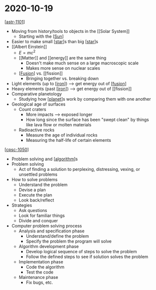 # 2020-10-19

[[astr-1101]]

- Moving from history/tools to objects in the [[Solar System]]
  - Starting with the [[Sun]]
- Easier to make small [[star]]s than big [[star]]s
- [[Albert Einstein]]
  - $E = mc^2$
  - [[Matter]] and [[energy]] are the same thing
    - Doesn't make much sense on a large macroscopic scale
    - Makes more sense on nuclear scales
  - [[Fusion]] vs. [[fission]]
    - Bringing together vs. breaking down
- Light elements (up to [[iron]]) --> get energy out of [[fusion]]
- Heavy elements (past [[iron]]) --> get energy out of [[fission]]
- Comparative planetology
  - Studying how [[planet]]s work by comparing them with one another
- Geological age of surfaces
  - Count craters
    - More impacts --> exposed longer
    - How long since the surface has been "swept clean" by things like lava flow or molten materials
  - Radioactive rocks
    - Measure the age of individual rocks
    - Measuring the half-life of certain elements

[[cpsc-1050]]

- Problem solving and [[algorithm]]s
- Problem solving
  - Act of finding a solution to perplexing, distressing, vexing, or unsettled problems
- How to solve problems
  - Understand the problem
  - Devise a plan
  - Execute the plan
  - Look back/reflect
- Strategies
  - Ask questions
  - Look for familiar things
  - Divide and conquer
- Computer problem solving process
  - Analysis and specification phase
    - Understand/define the problem
    - Specify the problem the program will solve
  - Algorithm development phase
    - Develop logical sequence of steps to solve the problem
    - Follow the defined steps to see if solution solves the problem
  - Implementation phase
    - Code the algorithm
    - Test the code
  - Maintenance phase
    - Fix bugs, etc.

[//begin]: # "Autogenerated link references for markdown compatibility"
[astr-1101]: astr-1101 "ASTR 1101 - Intro to the Solar System"
[solar-system]: solar-system "Solar System"
[sun]: sun "Sun"
[star]: star "Star"
[albert-einstein]: albert-einstein "Albert Einstein"
[fusion]: fusion "Fusion"
[iron]: iron "Iron"
[planet]: planet "Planet"
[cpsc-1050]: cpsc-1050 "CPSC 1050 - Introduction to Computer Science"
[algorithm]: algorithm "Algorithm"
[//end]: # "Autogenerated link references"